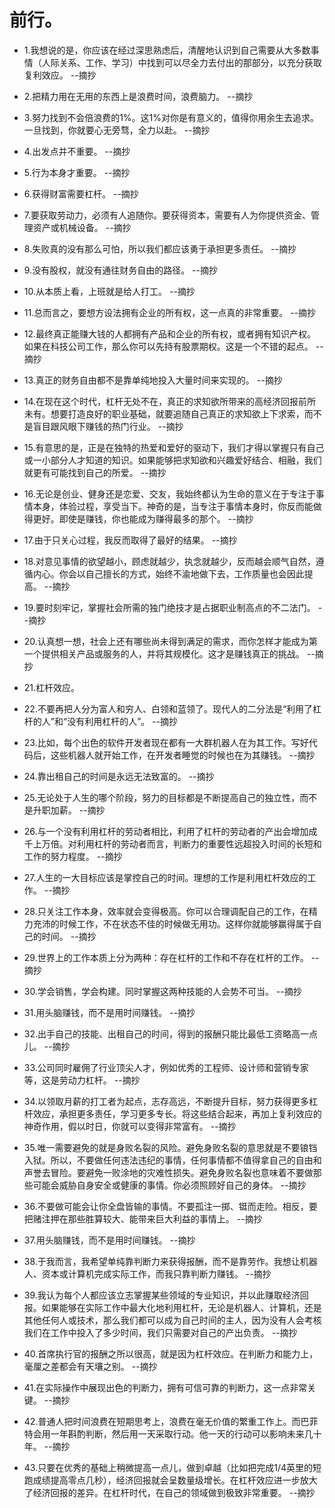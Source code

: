 # 前行。

- 1.我想说的是，你应该在经过深思熟虑后，清醒地认识到自己需要从大多数事情（人际关系、工作、学习）中找到可以尽全力去付出的那部分，以充分获取复利效应。 --摘抄

- 2.把精力用在无用的东西上是浪费时间，浪费脑力。 --摘抄

- 3.努力找到不会倍浪费的1%。这1%对你是有意义的，值得你用余生去追求。一旦找到，你就要心无旁骛，全力以赴。 --摘抄

- 4.出发点并不重要。 --摘抄

- 5.行为本身才重要。 --摘抄

- 6.获得财富需要杠杆。 --摘抄

- 7.要获取劳动力，必须有人追随你。要获得资本，需要有人为你提供资金、管理资产或机械设备。 --摘抄

- 8.失败真的没有那么可怕，所以我们都应该勇于承担更多责任。 --摘抄

- 9.没有股权，就没有通往财务自由的路径。 --摘抄

- 10.从本质上看，上班就是给人打工。 --摘抄

- 11.总而言之，要想方设法拥有企业的所有权，这一点真的非常重要。 --摘抄

- 12.最终真正能赚大钱的人都拥有产品和企业的所有权，或者拥有知识产权。如果在科技公司工作，那么你可以先持有股票期权。这是一个不错的起点。 --摘抄

- 13.真正的财务自由都不是靠单纯地投入大量时间来实现的。 --摘抄

- 14.在现在这个时代，杠杆无处不在，真正的求知欲所带来的高经济回报前所未有。想要打造良好的职业基础，就要追随自己真正的求知欲上下求索，而不是盲目跟风眼下赚钱的热门行业。 --摘抄

- 15.有意思的是，正是在独特的热爱和爱好的驱动下，我们才得以掌握只有自己或一小部分人才知道的知识。如果能够把求知欲和兴趣爱好结合、相融，我们就更有可能找到自己的所爱。 --摘抄

- 16.无论是创业、健身还是恋爱、交友，我始终都认为生命的意义在于专注于事情本身，体验过程，享受当下。神奇的是，当专注于事情本身时，你反而能做得更好。即使是赚钱，你也能成为赚得最多的那个。 --摘抄

- 17.由于只关心过程，我反而取得了最好的结果。 --摘抄

- 18.对意见事情的欲望越小，顾虑就越少，执念就越少，反而越会顺气自然，遵循内心。你会以自己擅长的方式，始终不渝地做下去，工作质量也会因此提高。 --摘抄

- 19.要时刻牢记，掌握社会所需的独门绝技才是占据职业制高点的不二法门。 --摘抄

- 20.认真想一想，社会上还有哪些尚未得到满足的需求，而你怎样才能成为第一个提供相关产品或服务的人，并将其规模化。这才是赚钱真正的挑战。 --摘抄

- 21.杠杆效应。

- 22.不要再把人分为富人和穷人、白领和蓝领了。现代人的二分法是“利用了杠杆的人”和“没有利用杠杆的人”。 --摘抄

- 23.比如，每个出色的软件开发者现在都有一大群机器人在为其工作。写好代码后，这些机器人就开始工作，在开发者睡觉的时候也在为其赚钱。 --摘抄

- 24.靠出租自己的时间是永远无法致富的。 --摘抄

- 25.无论处于人生的哪个阶段，努力的目标都是不断提高自己的独立性，而不是升职加薪。 --摘抄

- 26.与一个没有利用杠杆的劳动者相比，利用了杠杆的劳动者的产出会增加成千上万倍。对利用杠杆的劳动者而言，判断力的重要性远超投入时间的长短和工作的努力程度。 --摘抄

- 27.人生的一大目标应该是掌控自己的时间。理想的工作是利用杠杆效应的工作。 --摘抄

- 28.只关注工作本身，效率就会变得极高。你可以合理调配自己的工作，在精力充沛的时候工作，不在状态不佳的时候做无用功。这样你就能够赢得属于自己的时间。 --摘抄

- 29.世界上的工作本质上分为两种：存在杠杆的工作和不存在杠杆的工作。 --摘抄

- 30.学会销售，学会构建。同时掌握这两种技能的人会势不可当。 --摘抄

- 31.用头脑赚钱，而不是用时间赚钱。 --摘抄

- 32.出手自己的技能、出租自己的时间，得到的报酬只能比最低工资略高一点儿。 --摘抄

- 33.公司同时雇佣了行业顶尖人才，例如优秀的工程师、设计师和营销专家等，这是劳动力杠杆。 --摘抄

- 34.以领取月薪的打工者为起点，志存高远，不断提升目标，努力获得更多杠杆效应，承担更多责任，学习更多专长。将这些结合起来，再加上复利效应的神奇作用，假以时日，你就可以变得非常富有。 --摘抄

- 35.唯一需要避免的就是身败名裂的风险。避免身败名裂的意思就是不要锒铛入狱。所以，不要做任何违法违纪的事情，任何事情都不值得拿自己的自由和声誉去冒险。要避免一败涂地的灾难性损失。避免身败名裂也意味着不要做那些可能会威胁自身安全或健康的事情。你必须照顾好自己的身体。 --摘抄

- 36.不要做可能会让你全盘皆输的事情。不要孤注一掷、铤而走险。相反，要把赌注押在那些胜算较大、能带来巨大利益的事情上。 --摘抄
  
- 37.用头脑赚钱，而不是用时间赚钱。 --摘抄

- 38.于我而言，我希望单纯靠判断力来获得报酬，而不是靠劳作。我想让机器人、资本或计算机完成实际工作，而我只靠判断力赚钱。 --摘抄

- 39.我认为每个人都应该立志掌握某些领域的专业知识，并以此赚取经济回报。如果能够在实际工作中最大化地利用杠杆，无论是机器人、计算机，还是其他任何人或技术，那么我们都可以成为自己时间的主人，因为没有人会考核我们在工作中投入了多少时间，我们只需要对自己的产出负责。 --摘抄

- 40.首席执行官的报酬之所以很高，就是因为杠杆效应。在判断力和能力上，毫厘之差都会有天壤之别。 --摘抄

- 41.在实际操作中展现出色的判断力，拥有可信可靠的判断力，这一点非常关键。 --摘抄

- 42.普通人把时间浪费在短期思考上，浪费在毫无价值的繁重工作上。而巴菲特会用一年斟酌判断，然后用一天采取行动。他一天的行动可以影响未来几十年。 --摘抄

- 43.只要在优秀的基础上稍微提高一点儿，做到卓越（比如把完成1/4英里的短跑成绩提高零点几秒），经济回报就会呈数量级增长。在杠杆效应进一步放大了经济回报的差异。在杠杆时代，在自己的领域做到极致非常重要。 --摘抄
